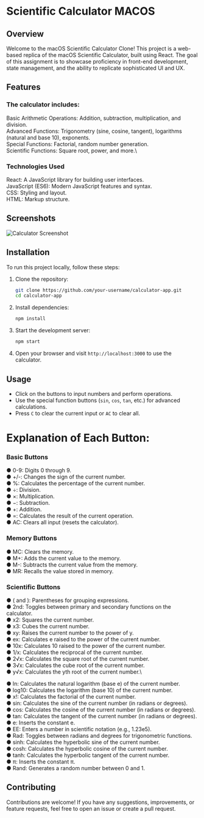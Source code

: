 # Scientific Calculator MACOS

## Overview
Welcome to the macOS Scientific Calculator Clone! This project is a web-based replica of the macOS Scientific Calculator, built using React. The goal of this assignment is to showcase proficiency in front-end development, state management, and the ability to replicate sophisticated UI and UX.

## Features
### The calculator includes:

Basic Arithmetic Operations: Addition, subtraction, multiplication, and division.\
Advanced Functions: Trigonometry (sine, cosine, tangent), logarithms (natural and base 10), exponents.\
Special Functions: Factorial, random number generation.\
Scientific Functions: Square root, power, and more.\

### Technologies Used
React: A JavaScript library for building user interfaces.\
JavaScript (ES6): Modern JavaScript features and syntax.\
CSS: Styling and layout.\
HTML: Markup structure.


## Screenshots

![Calculator Screenshot](./mac.jpg")

## Installation

To run this project locally, follow these steps:

1. Clone the repository:

   ```bash
   git clone https://github.com/your-username/calculator-app.git
   cd calculator-app
   ```

2. Install dependencies:

   ```bash
   npm install
   ```

3. Start the development server:

   ```bash
   npm start
   ```

4. Open your browser and visit `http://localhost:3000` to use the calculator.

## Usage

- Click on the buttons to input numbers and perform operations.
- Use the special function buttons (`sin`, `cos`, `tan`, etc.) for advanced calculations.
- Press `C` to clear the current input or `AC` to clear all.

# Explanation of Each Button:

### Basic Buttons

● 0-9: Digits 0 through 9.\
● +/-: Changes the sign of the current number.\
● %: Calculates the percentage of the current number.\
● ÷: Division.\
● ×: Multiplication.\
● −: Subtraction.\
● +: Addition.\
● =: Calculates the result of the current operation.\
● AC: Clears all input (resets the calculator).

### Memory Buttons

● MC: Clears the memory.\
● M+: Adds the current value to the memory.\
● M-: Subtracts the current value from the memory.\
● MR: Recalls the value stored in memory.

### Scientific Buttons

● ( and ): Parentheses for grouping expressions.\
● 2nd: Toggles between primary and secondary functions on the calculator.\
● x2: Squares the current number.\
● x3: Cubes the current number.\
● xy: Raises the current number to the power of y.\
● ex: Calculates e raised to the power of the current number.\
● 10x: Calculates 10 raised to the power of the current number.\
● 1/x: Calculates the reciprocal of the current number.\
● 2√x: Calculates the square root of the current number.\
● 3√x: Calculates the cube root of the current number.\
● y√x: Calculates the yth root of the current number.\

● ln: Calculates the natural logarithm (base e) of the current number.\
● log10: Calculates the logarithm (base 10) of the current number.\
● x!: Calculates the factorial of the current number.\
● sin: Calculates the sine of the current number (in radians or degrees).\
● cos: Calculates the cosine of the current number (in radians or degrees).\
● tan: Calculates the tangent of the current number (in radians or degrees).\
● e: Inserts the constant e.\
● EE: Enters a number in scientific notation (e.g., 1.23e5).\
● Rad: Toggles between radians and degrees for trigonometric functions.\
● sinh: Calculates the hyperbolic sine of the current number.\
● cosh: Calculates the hyperbolic cosine of the current number.\
● tanh: Calculates the hyperbolic tangent of the current number.\
● π: Inserts the constant π.\
● Rand: Generates a random number between 0 and 1.

## Contributing

Contributions are welcome! If you have any suggestions, improvements, or feature requests, feel free to open an issue or create a pull request.

